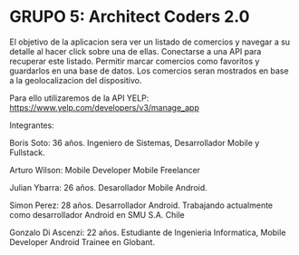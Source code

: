 # GRUPO 5: Architect Coders 2.0

El objetivo de la aplicacion sera ver un listado de comercios y navegar a su detalle al hacer click sobre una de ellas. Conectarse a una API para recuperar este listado. Permitir marcar comercios como favoritos y guardarlos en una base de datos. Los comercios seran mostrados en base a la geolocalizacion del dispositivo.

Para ello utilizaremos de la API YELP: https://www.yelp.com/developers/v3/manage_app

Integrantes:

Boris Soto: 36 años. Ingeniero de Sistemas, Desarrollador Mobile y Fullstack.

Arturo Wilson: Mobile Developer Mobile Freelancer 

Julian Ybarra: 26 años. Desarollador Mobile Android.

Simon Perez: 28 años. Desarrollador Android. Trabajando actualmente como desarrollador Android en SMU S.A. Chile

Gonzalo Di Ascenzi: 22 años. Estudiante de Ingenieria Informatica, Mobile Developer Android Trainee en Globant.
